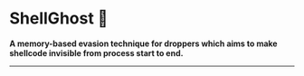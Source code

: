# ShellGhost 👻

__A memory-based evasion technique for droppers which aims to make shellcode invisible from process start to end.__

-----------------------------------------------------------------------------------------------------------------------------------------------------------------
